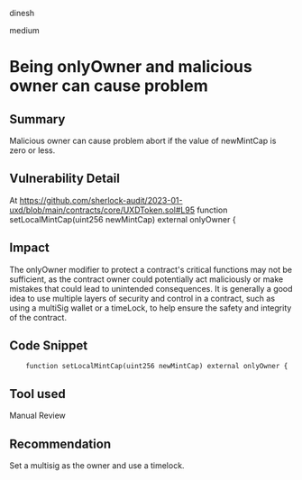 dinesh

medium

# Being onlyOwner and malicious owner can cause problem

## Summary
 Malicious owner can cause problem abort if the value of newMintCap is zero or less.

## Vulnerability Detail
At https://github.com/sherlock-audit/2023-01-uxd/blob/main/contracts/core/UXDToken.sol#L95
    function setLocalMintCap(uint256 newMintCap) external onlyOwner {

## Impact
The onlyOwner modifier to protect a contract's critical functions may not be sufficient, as the contract owner could potentially act maliciously or make mistakes that could lead to unintended consequences. It is generally a good idea to use multiple layers of security and control in a contract, such as using a multiSig wallet or a timeLock, to help ensure the safety and integrity of the contract.

## Code Snippet
`    function setLocalMintCap(uint256 newMintCap) external onlyOwner {`

## Tool used

Manual Review

## Recommendation
Set a multisig as the owner and use a timelock.